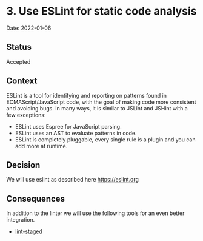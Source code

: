 # 3. Use ESLint for static code analysis

Date: 2022-01-06

## Status

Accepted

## Context

ESLint is a tool for identifying and reporting on patterns found in ECMAScript/JavaScript code, with the goal of making code more consistent and avoiding bugs. In many ways, it is similar to JSLint and JSHint with a few exceptions:

- ESLint uses Espree for JavaScript parsing.
- ESLint uses an AST to evaluate patterns in code.
- ESLint is completely pluggable, every single rule is a plugin and you can add more at runtime.

## Decision

We will use eslint as described here https://eslint.org

## Consequences

In addition to the linter we will use the following tools for an even better integration.

- [lint-staged](https://github.com/okonet/lint-staged)
